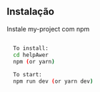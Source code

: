 
## Instalação

Instale my-project com npm

```bash

  To install:
  cd helpAwer
  npm (or yarn)
  
  To start:
  npm run dev (or yarn dev)
  
```
    
